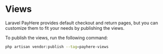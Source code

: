 # Views

Laravel PayHere provides default checkout and return pages, but you can customize them to fit your needs by publishing the views.

To publish the views, run the following command:

```bash
php artisan vendor:publish --tag=payhere-views
```
